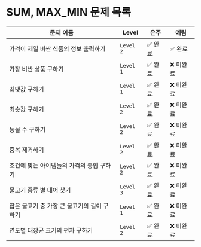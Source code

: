 # SUM, MAX_MIN 문제 목록


| **문제 이름**                                       | **Level**  | **은주**    | **예림**    |
|---------------------------------------------------|-----------|------------|------------|
| 가격이 제일 비싼 식품의 정보 출력하기             | `Level 2` | ✅ 완료  | ✅ 완료  |
| 가장 비싼 상품 구하기                             | `Level 1` | ✅ 완료  | ❌ 미완료  |
| 최댓값 구하기                                     | `Level 1` | ✅ 완료  | ❌ 미완료  |
| 최솟값 구하기                                     | `Level 2` | ✅ 완료  | ❌ 미완료  |
| 동물 수 구하기                                    | `Level 2` | ✅ 완료  | ❌ 미완료  |
| 중복 제거하기                                    | `Level 2` | ✅ 완료  | ❌ 미완료  |
| 조건에 맞는 아이템들의 가격의 총합 구하기         | `Level 2` | ✅ 완료  | ❌ 미완료  |
| 물고기 종류 별 대어 찾기                          | `Level 3` | ✅ 완료  | ❌ 미완료  |
| 잡은 물고기 중 가장 큰 물고기의 길이 구하기       | `Level 1` | ✅ 완료  | ❌ 미완료  |
| 연도별 대장균 크기의 편차 구하기                 | `Level 2` | ✅ 완료  | ❌ 미완료  |



